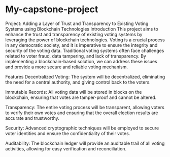 # My-capstone-project
Project: Adding a Layer of Trust and Transparency to Existing Voting Systems using Blockchain Technologies
Introduction
This project aims to enhance the trust and transparency of existing voting systems by leveraging the power of blockchain technologies. Voting is a crucial process in any democratic society, and it is imperative to ensure the integrity and security of the voting data. Traditional voting systems often face challenges related to voter fraud, data tampering, and lack of transparency. By implementing a blockchain-based solution, we can address these issues and provide a more secure and reliable voting mechanism.

Features
Decentralized Voting: The system will be decentralized, eliminating the need for a central authority, and giving control back to the voters.

Immutable Records: All voting data will be stored in blocks on the blockchain, ensuring that votes are tamper-proof and cannot be altered.

Transparency: The entire voting process will be transparent, allowing voters to verify their own votes and ensuring that the overall election results are accurate and trustworthy.

Security: Advanced cryptographic techniques will be employed to secure voter identities and ensure the confidentiality of their votes.

Auditability: The blockchain ledger will provide an auditable trail of all voting activities, allowing for easy verification and reconciliation.
